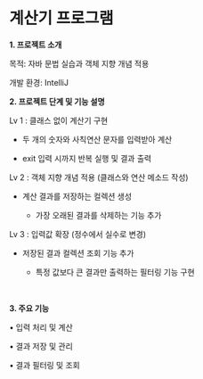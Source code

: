 # 계산기 프로그램

**1. 프로젝트 소개**

목적: 자바 문법 실습과 객체 지향 개념 적용

개발 환경: IntelliJ
<br>

**2. 프로젝트 단계 및 기능 설명**

Lv 1 : 클래스 없이 계산기 구현

+ 두 개의 숫자와 사칙연산 문자를 입력받아 계산

+ exit 입력 시까지 반복 실행 및 결과 출력

Lv 2 : 객체 지향 개념 적용 (클래스와 연산 메소드 작성)

+ 계산 결과를 저장하는 컬렉션 생성
  
  + 가장 오래된 결과를 삭제하는 기능 추가

Lv 3 : 입력값 확장 (정수에서 실수로 변경)

+ 저장된 결과 컬렉션 조회 기능 추가

  + 특정 값보다 큰 결과만 출력하는 필터링 기능 구현
<br>

**3. 주요 기능**

• 입력 처리 및 계산

• 결과 저장 및 관리

• 결과 필터링 및 조회
